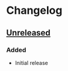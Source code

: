 # Changelog

## [Unreleased][]

[Unreleased]: https://github.com/chaostoolkit/chaostoolkit-reliably/compare/0.1.0...HEAD

### Added

-   Initial release